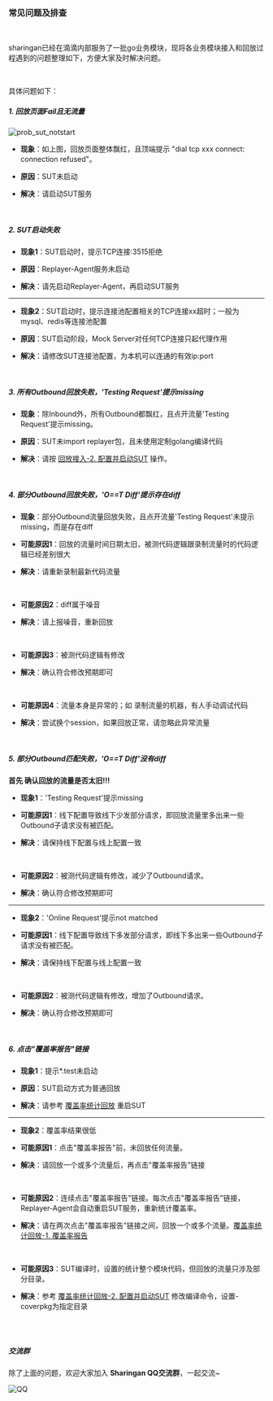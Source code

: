 ### 常见问题及排查

<br>

sharingan已经在滴滴内部服务了一批go业务模块，现将各业务模块接入和回放过程遇到的问题整理如下，方便大家及时解决问题。

<br>

具体问题如下：

##### 1. 回放页面Fail且无流量
![prob_sut_notstart](http://img-hxy021.didistatic.com/static/sharingan/prob_sut_notstart_v2.png)

* **现象**：如上图，回放页面整体飘红，且顶端提示 "dial tcp xxx connect: connection refused"。

* **原因**：SUT未启动

* **解决**：请启动SUT服务

<br>

##### 2. SUT启动失败
* **现象1**：SUT启动时，提示TCP连接:3515拒绝

* **原因**：Replayer-Agent服务未启动

* **解决**：请先启动Replayer-Agent，再启动SUT服务

***

* **现象2**：SUT启动时，提示连接池配置相关的TCP连接xx超时；一般为mysql、redis等连接池配置

* **原因**：SUT启动阶段，Mock Server对任何TCP连接只起代理作用

* **解决**：请修改SUT连接池配置，为本机可以连通的有效ip:port

<br>

##### 3. 所有Outbound回放失败，'Testing Request'提示missing
* **现象**：除Inbound外，所有Outbound都飘红，且点开流量'Testing Request'提示missing。

* **原因**：SUT未import replayer包，且未使用定制golang编译代码

* **解决**：请按 [回放接入-2. 配置并启动SUT](../README.md#2-配置并启动sut) 操作。

<br>

##### 4. 部分Outbound回放失败，'O==T Diff'提示存在diff
* **现象**：部分Outbound流量回放失败，且点开流量'Testing Request'未提示missing，而是存在diff

* **可能原因1**：回放的流量时间日期太旧，被测代码逻辑跟录制流量时的代码逻辑已经差别很大

* **解决**：请重新录制最新代码流量

<br>

* **可能原因2**：diff属于噪音

* **解决**：请上报噪音，重新回放

<br>

* **可能原因3**：被测代码逻辑有修改

* **解决**：确认符合修改预期即可

<br>

* **可能原因4**：流量本身是异常的；如 录制流量的机器，有人手动调试代码

* **解决**：尝试换个session，如果回放正常，请忽略此异常流量

<br>

##### 5. 部分Outbound匹配失败，'O==T Diff'没有diff
****首先 确认回放的流量是否太旧!!!****

* **现象1**：'Testing Request'提示missing

* **可能原因1**：线下配置导致线下少发部分请求，即回放流量里多出来一些Outbound子请求没有被匹配。

* **解决**：请保持线下配置与线上配置一致

<br>

* **可能原因2**：被测代码逻辑有修改，减少了Outbound请求。

* **解决**：确认符合修改预期即可

***

* **现象2**：'Online Request'提示not matched

* **可能原因1**：线下配置导致线下多发部分请求，即线下多出来一些Outbound子请求没有被匹配。

* **解决**：请保持线下配置与线上配置一致

<br>

* **可能原因2**：被测代码逻辑有修改，增加了Outbound请求。

* **解决**：确认符合修改预期即可

<br>

##### 6. 点击"覆盖率报告"链接
* **现象1**：提示*.test未启动

* **原因**：SUT启动方式为普通回放

* **解决**：请参考 [覆盖率统计回放](../replayer-codecov.md) 重启SUT

*** 

* **现象2**：覆盖率结果很低

* **可能原因1**：点击"覆盖率报告"前，未回放任何流量。

* **解决**：请回放一个或多个流量后，再点击"覆盖率报告"链接

<br>

* **可能原因2**：连续点击"覆盖率报告"链接。每次点击"覆盖率报告"链接，Replayer-Agent会自动重启SUT服务，重新统计覆盖率。

* **解决**：请在两次点击"覆盖率报告"链接之间，回放一个或多个流量。[覆盖率统计回放-1. 覆盖率报告](../replayer-codecov.md#1-覆盖率报告)

<br>

* **可能原因3**：SUT编译时，设置的统计整个模块代码，但回放的流量只涉及部分目录。

* **解决**：参考 [覆盖率统计回放-2. 配置并启动SUT](../replayer-codecov.md#2-配置并启动SUT) 修改编译命令，设置-coverpkg为指定目录 

<br>
<br>

##### 交流群

除了上面的问题，欢迎大家加入 **Sharingan QQ交流群**，一起交流~
<br>

![QQ](http://img-hxy021.didistatic.com/static/sharingan/QQ_v2.JPG)

